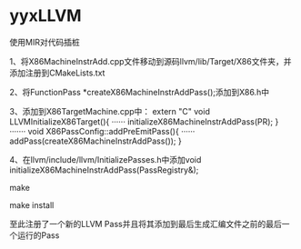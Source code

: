 # yyxLLVM
使用MIR对代码插桩

1、将X86MachineInstrAdd.cpp文件移动到源码llvm/lib/Target/X86文件夹，并添加注册到CMakeLists.txt

2、将FunctionPass *createX86MachineInstrAddPass();添加到X86.h中

3、添加到X86TargetMachine.cpp中：
extern "C" void LLVMInitializeX86Target(){
······
initializeX86MachineInstrAddPass(PR);
}
·······
void X86PassConfig::addPreEmitPass(){
······
addPass(createX86MachineInstrAddPass());
}

4、在llvm/include/llvm/InitializePasses.h中添加void initializeX86MachineInstrAddPass(PassRegistry&);

make

make install

至此注册了一个新的LLVM Pass并且将其添加到最后生成汇编文件之前的最后一个运行的Pass

